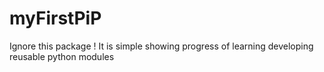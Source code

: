 # myFirstPiP
Ignore this package ! It is simple showing progress of learning developing reusable python modules
